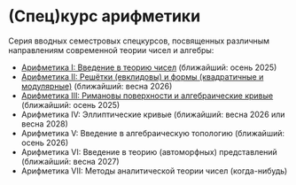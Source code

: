# (Спец)курс арифметики

Серия вводных семестровых спецкурсов, посвященных различным направлениям современной теории чисел и алгебры:

* [Арифметика I: Введение в теорию чисел](/A-I/README.md) (ближайший: осень 2025)
* [Арифметика II: Решётки (евклидовы) и формы (квадратичные и модулярные)](/A-II/README.md) (ближайший: весна 2026)
* [Арифметика III: Римановы поверхности и алгебраические кривые](/A-III/README.md) (ближайший: осень 2025)
* Арифметика IV: Эллиптические кривые (ближайший: весна 2026 или весна 2028)
* Арифметика V: Введение в алгебраическую топологию (ближайший: осень 2026)
* Арифметика VI: Введение в теорию (автоморфных) представлений (ближайший: весна 2027)
* Арифметика VII: Методы аналитической теории чисел (когда-нибудь)

